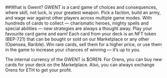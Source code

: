 ##What is Gwent?
GWENT is a card game of choices and consequences, where skill, not luck, is your greatest weapon. Pick a faction, build an army, and wage war against other players across multiple game modes. With hundreds of cards to collect — charismatic heroes, mighty spells and special abilities — new strategies are always a thought away.
Play your favourite card game and earn! Each card from your deck is an NFT token (BEP-721) that can be bought or sold on our Marketplace or any other (Opensea, Rarible). Win rare cards, sell them for a higher price, or use them in the game to increase your chances of winning — it’s up to you.

The internal currency of the GWENT is $OREN. For Orens, you can buy new cards for your deck on the Marketplace. Also, you can always exchange Orens for ETH to get your profit.
